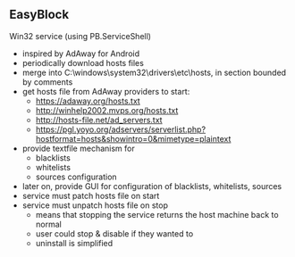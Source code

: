 EasyBlock
---------

Win32 service (using PB.ServiceShell)

- inspired by AdAway for Android
- periodically download hosts files
- merge into C:\windows\system32\drivers\etc\hosts, in section bounded by comments
- get hosts file from AdAway providers to start:
    - https://adaway.org/hosts.txt 
    - http://winhelp2002.mvps.org/hosts.txt
    - http://hosts-file.net/ad_servers.txt
    - https://pgl.yoyo.org/adservers/serverlist.php?hostformat=hosts&showintro=0&mimetype=plaintext 
- provide textfile mechanism for
    - blacklists
    - whitelists
    - sources configuration
- later on, provide GUI for configuration of blacklists, whitelists, sources
- service must patch hosts file on start
- service must unpatch hosts file on stop
    - means that stopping the service returns the host machine back to normal
    - user could stop & disable if they wanted to
    - uninstall is simplified
